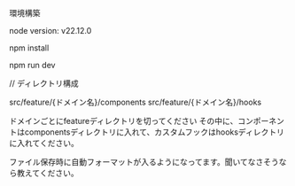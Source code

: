 環境構築

node version: v22.12.0

npm install

npm run dev

// ディレクトリ構成

src/feature/{ドメイン名}/components
src/feature/{ドメイン名}/hooks

ドメインごとにfeatureディレクトリを切ってください
その中に、コンポーネントはcomponentsディレクトリに入れて、カスタムフックはhooksディレクトリに入れてください。

ファイル保存時に自動フォーマットが入るようになってます。聞いてなさそうなら教えてください。
